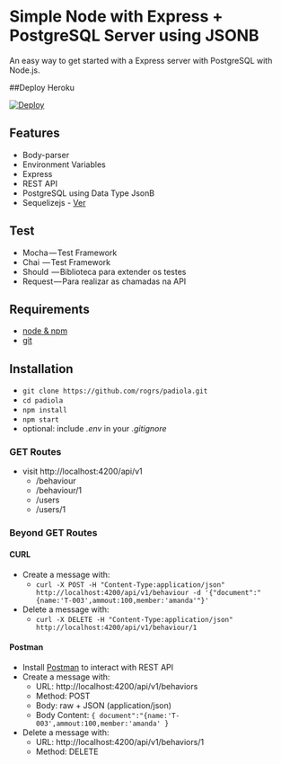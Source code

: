 # Simple Node with Express + PostgreSQL Server using JSONB


An easy way to get started with a Express server with PostgreSQL with Node.js. 

##Deploy Heroku

<a href="https://heroku.com/deploy?template=https://github.com/rogrs/padiola">
  <img src="https://www.herokucdn.com/deploy/button.svg" alt="Deploy">
</a>

## Features

* Body-parser
* Environment Variables
* Express
* REST API
* PostgreSQL using Data Type JsonB
* Sequelizejs - [Ver](http://docs.sequelizejs.com/)

## Test

* Mocha — Test Framework
* Chai   — Test Framework
* Should  — Biblioteca para extender os testes
* Request — Para realizar as chamadas na API

## Requirements

* [node & npm](https://nodejs.org/en/)
* [git](https://www.robinwieruch.de/git-essential-commands/)

## Installation

* `git clone https://github.com/rogrs/padiola.git`
* `cd padiola`
* `npm install`
* `npm start`
* optional: include *.env* in your *.gitignore*

### GET Routes

* visit http://localhost:4200/api/v1
  * /behaviour
  * /behaviour/1
  * /users
  * /users/1

### Beyond GET Routes

#### CURL

* Create a message with:
  * `curl -X POST -H "Content-Type:application/json" http://localhost:4200/api/v1/behaviour -d '{"document":"{name:'T-003',ammout:100,member:'amanda'"}'`
* Delete a message with:
  * `curl -X DELETE -H "Content-Type:application/json" http://localhost:4200/api/v1/behaviour/1`

#### Postman

* Install [Postman](https://www.getpostman.com/apps) to interact with REST API
* Create a message with:
  * URL: http://localhost:4200/api/v1/behaviors
  * Method: POST
  * Body: raw + JSON (application/json)
  * Body Content: `{ document":"{name:'T-003',ammout:100,member:'amanda' }`
* Delete a message with:
  * URL: http://localhost:4200/api/v1/behaviors/1
  * Method: DELETE
